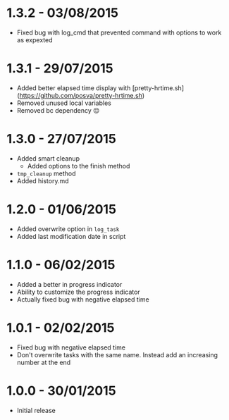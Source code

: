 # 1.3.2 - 03/08/2015
* Fixed bug with log_cmd that prevented command with options to work as
    expexted

# 1.3.1 - 29/07/2015
* Added better elapsed time display with [pretty-hrtime.sh]
    (https://github.com/posva/pretty-hrtime.sh)
* Removed unused local variables
* Removed bc dependency :relieved:

# 1.3.0 - 27/07/2015
* Added smart cleanup
    * Added options to the finish method
* `tmp_cleanup` method
* Added history.md

# 1.2.0 - 01/06/2015
* Added overwrite option in `log_task`
* Added last modification date in script

# 1.1.0 - 06/02/2015
* Added a better in progress indicator
* Ability to customize the progress indicator
* Actually fixed bug with negative elapsed time

# 1.0.1 - 02/02/2015
* Fixed bug with negative elapsed time
* Don't overwrite tasks with the same name. Instead add an increasing number at
    the end

# 1.0.0 - 30/01/2015
* Initial release

